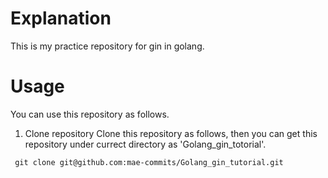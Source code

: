 # Explanation
This is my practice repository for gin in golang.

# Usage
You can use this repository as follows.

1. Clone repository
 Clone this repository as follows, then you can get this repository under currect directory as 'Golang_gin_totorial'.

```
 git clone git@github.com:mae-commits/Golang_gin_tutorial.git
```
